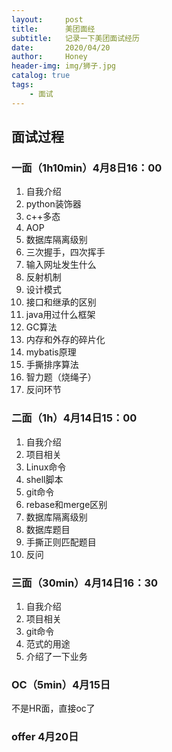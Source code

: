 ```yaml
---
layout:     post
title:      美团面经
subtitle:   记录一下美团面试经历
date:       2020/04/20
author:     Honey				
header-img: img/狮子.jpg
catalog: true 						
tags:
    - 面试
---
```


## 面试过程

### 一面（1h10min）4月8日16：00

1. 自我介绍
2. python装饰器
3. c++多态
4. AOP
5. 数据库隔离级别
6. 三次握手，四次挥手
7. 输入网址发生什么
8. 反射机制
9. 设计模式
10. 接口和继承的区别
11. java用过什么框架
12. GC算法
13. 内存和外存的碎片化
14. mybatis原理
15. 手撕排序算法
16. 智力题（烧绳子）
17. 反问环节

### 二面（1h）4月14日15：00

1. 自我介绍
2. 项目相关
3. Linux命令
4. shell脚本
5. git命令
6. rebase和merge区别
7. 数据库隔离级别
8. 数据库题目
9. 手撕正则匹配题目
10. 反问

### 三面（30min）4月14日16：30

1. 自我介绍
2. 项目相关
3. git命令
4. 范式的用途
5. 介绍了一下业务

### OC（5min）4月15日

不是HR面，直接oc了

### offer 4月20日
